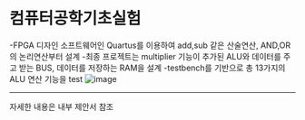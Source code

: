 컴퓨터공학기초실험
=============================
-FPGA 디자인 소프트웨어인 Quartus를 이용하여 add,sub 같은 산술연산, AND,OR의 논리연산부터 설계
-최종 프로젝트는 multiplier 기능이 추가된 ALU와 데이터를 주고 받는 BUS, 데이터를 저장하는 RAM을 설계
-testbench를 기반으로 총 13가지의 ALU 연산 기능을 test
![image](https://github.com/user-attachments/assets/0d89a431-60fe-472f-9844-d4ab8fb03dec)

------------------------------
자세한 내용은 내부 제안서 참조
